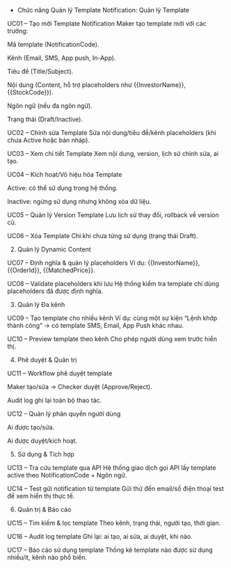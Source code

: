 - Chức năng Quản lý Template Notification:
Quản lý Template

UC01 – Tạo mới Template Notification
Maker tạo template mới với các trường:

Mã template (NotificationCode).

Kênh (Email, SMS, App push, In-App).

Tiêu đề (Title/Subject).

Nội dung (Content, hỗ trợ placeholders như {{InvestorName}}, {{StockCode}}).

Ngôn ngữ (nếu đa ngôn ngữ).

Trạng thái (Draft/Inactive).

UC02 – Chỉnh sửa Template
Sửa nội dung/tiêu đề/kênh placeholders (khi chưa Active hoặc bản nháp).

UC03 – Xem chi tiết Template
Xem nội dung, version, lịch sử chỉnh sửa, ai tạo.

UC04 – Kích hoạt/Vô hiệu hóa Template

Active: có thể sử dụng trong hệ thống.

Inactive: ngừng sử dụng nhưng không xóa dữ liệu.

UC05 – Quản lý Version Template
Lưu lịch sử thay đổi, rollback về version cũ.

UC06 – Xóa Template
Chỉ khi chưa từng sử dụng (trạng thái Draft).

2. Quản lý Dynamic Content

UC07 – Định nghĩa & quản lý placeholders
Ví dụ: {{InvestorName}}, {{OrderId}}, {{MatchedPrice}}.

UC08 – Validate placeholders khi lưu
Hệ thống kiểm tra template chỉ dùng placeholders đã được định nghĩa.

3. Quản lý Đa kênh

UC09 – Tạo template cho nhiều kênh
Ví dụ: cùng một sự kiện “Lệnh khớp thành công” → có template SMS, Email, App Push khác nhau.

UC10 – Preview template theo kênh
Cho phép người dùng xem trước hiển thị.

4. Phê duyệt & Quản trị

UC11 – Workflow phê duyệt template

Maker tạo/sửa → Checker duyệt (Approve/Reject).

Audit log ghi lại toàn bộ thao tác.

UC12 – Quản lý phân quyền người dùng

Ai được tạo/sửa.

Ai được duyệt/kích hoạt.

5. Sử dụng & Tích hợp

UC13 – Tra cứu template qua API
Hệ thống giao dịch gọi API lấy template active theo NotificationCode + Ngôn ngữ.

UC14 – Test gửi notification từ template
Gửi thử đến email/số điện thoại test để xem hiển thị thực tế.

6. Quản trị & Báo cáo

UC15 – Tìm kiếm & lọc template
Theo kênh, trạng thái, người tạo, thời gian.

UC16 – Audit log template
Ghi lại: ai tạo, ai sửa, ai duyệt, khi nào.

UC17 – Báo cáo sử dụng template
Thống kê template nào được sử dụng nhiều/ít, kênh nào phổ biến.
